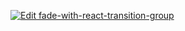 [![Edit fade-with-react-transition-group](https://codesandbox.io/static/img/play-codesandbox.svg)](https://codesandbox.io/s/oljr0nm3oq?view=preview)